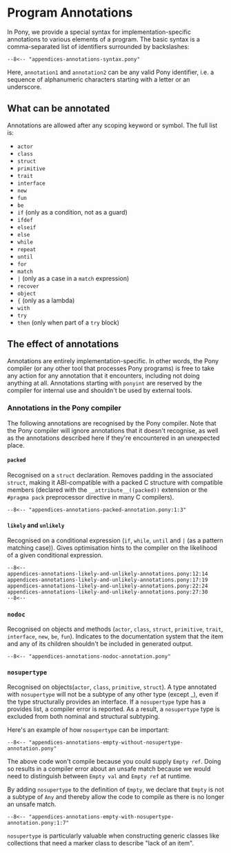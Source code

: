 # Program Annotations

In Pony, we provide a special syntax for implementation-specific annotations to various elements of a program. The basic syntax is a comma-separated list of identifiers surrounded by backslashes:

```pony
--8<-- "appendices-annotations-syntax.pony"
```

Here, `annotation1` and `annotation2` can be any valid Pony identifier, i.e. a sequence of alphanumeric characters starting with a letter or an underscore.

## What can be annotated

Annotations are allowed after any scoping keyword or symbol. The full list is:

- `actor`
- `class`
- `struct`
- `primitive`
- `trait`
- `interface`
- `new`
- `fun`
- `be`
- `if` (only as a condition, not as a guard)
- `ifdef`
- `elseif`
- `else`
- `while`
- `repeat`
- `until`
- `for`
- `match`
- `|` (only as a case in a `match` expression)
- `recover`
- `object`
- `{` (only as a lambda)
- `with`
- `try`
- `then` (only when part of a `try` block)

## The effect of annotations

Annotations are entirely implementation-specific. In other words, the Pony compiler (or any other tool that processes Pony programs) is free to take any action for any annotation that it encounters, including not doing anything at all. Annotations starting with `ponyint` are reserved by the compiler for internal use and shouldn't be used by external tools.

### Annotations in the Pony compiler

The following annotations are recognised by the Pony compiler. Note that the Pony compiler will ignore annotations that it doesn't recognise, as well as the annotations described here if they're encountered in an unexpected place.

#### `packed`

Recognised on a `struct` declaration. Removes padding in the associated `struct`, making it ABI-compatible with a packed C structure with compatible members (declared with the `__attribute__((packed))` extension or the `#pragma pack` preprocessor directive in many C compilers).

```pony
--8<-- "appendices-annotations-packed-annotation.pony:1:3"
```

#### `likely` and `unlikely`

Recognised on a conditional expression (`if`, `while`, `until` and `|` (as a pattern matching case)). Gives optimisation hints to the compiler on the likelihood of a given conditional expression.

```pony
--8<--
appendices-annotations-likely-and-unlikely-annotations.pony:12:14
appendices-annotations-likely-and-unlikely-annotations.pony:17:19
appendices-annotations-likely-and-unlikely-annotations.pony:22:24
appendices-annotations-likely-and-unlikely-annotations.pony:27:30
--8<--
```

### `nodoc`

Recognised on objects and methods (`actor`, `class`, `struct`, `primitive`, `trait`, `interface`, `new`, `be`, `fun`). Indicates to the documentation system that the item and any of its children shouldn't be included in generated output.

```pony
--8<-- "appendices-annotations-nodoc-annotation.pony"
```

### `nosupertype`

Recognised on objects(`actor`, `class`, `primitive`, `struct`). A type annotated with `nosupertype` will not be a subtype of any other type (except _), even if the type structurally provides an interface. If a `nosupertype` type has a provides list, a compiler error is reported. As a result, a `nosupertype` type is excluded from both nominal and structural subtyping.

Here's an example of how `nosupertype` can be important:

```pony
--8<-- "appendices-annotations-empty-without-nosupertype-annotation.pony"
```

The above code won't compile because you could supply `Empty ref`. Doing so results in a compiler error about an unsafe match because we would need to distinguish between `Empty val` and `Empty ref` at runtime.

By adding `nosupertype` to the definition of `Empty`, we declare that `Empty` is not a subtype of `Any` and thereby allow the code to compile as there is no longer an unsafe match.

```pony
--8<-- "appendices-annotations-empty-with-nosupertype-annotation.pony:1:7"
```

`nosupertype` is particularly valuable when constructing generic classes like collections that need a marker class to describe "lack of an item".
